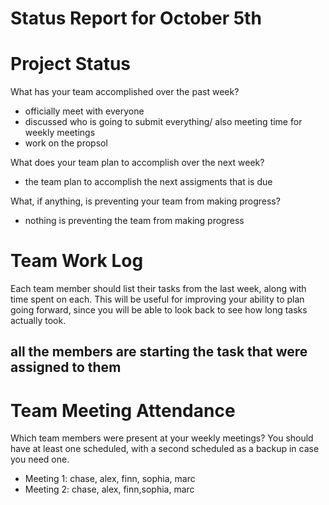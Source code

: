 Status Report for October 5th
===

# Project Status

What has your team accomplished over the past week?
* officially meet with everyone 
* discussed who is going to submit everything/ also meeting time for weekly meetings 
* work on the propsol 

What does your team plan to accomplish over the next week?
* the team plan to accomplish the next assigments that is due 


What, if anything, is preventing your team from making progress?
* nothing is preventing the team from making progress 

# Team Work Log

Each team member should list their tasks from the last week, along with time spent on each. This will be useful for improving your ability to plan going forward, since you will be able to look back to see how long tasks actually took.

## all the members are starting the task that were assigned to them 

# Team Meeting Attendance

Which team members were present at your weekly meetings? You should have at least one scheduled, with a second scheduled as a backup in case you need one.

* Meeting 1: chase, alex, finn, sophia, marc
* Meeting 2: chase, alex, finn,sophia, marc 

